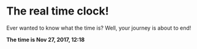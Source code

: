 # The real time clock!

Ever wanted to know what the time is? Well, your journey is about to end!

**The time is Nov 27, 2017, 12:18**
